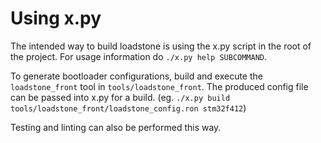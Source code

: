 # Using x.py

The intended way to build loadstone is using the x.py script in the root of the project. For usage information do `./x.py help SUBCOMMAND`.

To generate bootloader configurations, build and execute the `loadstone_front` tool in `tools/loadstone_front`. The produced config file can be passed into x.py for a build. (eg. `./x.py build tools/loadstone_front/loadstone_config.ron stm32f412`)

Testing and linting can also be performed this way.
